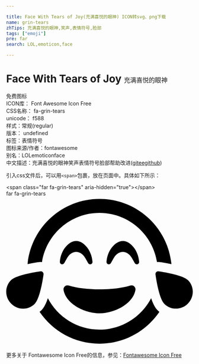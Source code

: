 ```yaml
---

title: Face With Tears of Joy(充满喜悦的眼神) ICON转svg、png下载
name: grin-tears
zhTips: 充满喜悦的眼神,笑声,表情符号,脸部
tags: ["emoji"]
pre: far
search: LOL,emoticon,face

---
```


# Face With Tears of Joy  <small style="font-size: 60%;font-weight: 100">充满喜悦的眼神</small>


<div class="detail-page">
<p>
<span><span class="badge-success badge">免费图标</span> </span>
<br/>
<span>
ICON库：
<span class="badge-secondary badge">Font Awesome Icon Free</span> 
</span>
<br/>
<span>
CSS名称：
<span class="badge-secondary badge">fa-grin-tears</span> 
</span>
<br/>
<span>
unicode：
<span class="badge-secondary badge">f588</span> 
<copy-btn content='f588' btn-title=""></copy-btn>
<copy-btn :content='String.fromCodePoint(parseInt("f588", 16))' btn-title="复制U"></copy-btn>
</span><br/><span>样式：<span class="badge-light badge">常规(regular)</span></span>
<br/>
<span>
版本：
<span class="badge-secondary badge">undefined</span> 
</span><br/><span>标签：<span class="badge-light badge"><router-link to="/tags/emoji.html">表情符号</router-link></span></span>
<br/>
<span>图标来源/作者：<span class="badge-light badge">fontawesome</span></span> 
<br/>
<span>别名：<span class="badge-light badge">LOL</span><span class="badge-light badge">emoticon</span><span class="badge-light badge">face</span></span><br/><span class="zh-detail">中文描述：<span class="badge-primary badge">充满喜悦的眼神</span><span class="badge-primary badge">笑声</span><span class="badge-primary badge">表情符号</span><span class="badge-primary badge">脸部</span><span class="help-link"><span>帮助改进</span>(<a href="https://gitee.com/liuwave/icon-helper/edit/master/json/fontawesome/regular/grin-tears.json" target="_blank" rel="noopener noreferrer">gitee</a><a href="https://github.com/liuwave/icon-helper/edit/master/json/fontawesome/regular/grin-tears.json" target="_blank" rel="noopener noreferrer">github</a></span>)</span><br/>
</p>
</div>
<div class="alert alert-dark">
  <i class="far fa-grin-tears fa-xs"></i>
  <i class="far fa-grin-tears fa-sm"></i>
  <i class="far fa-grin-tears fa-lg"></i>
  <i class="far fa-grin-tears fa-2x"></i>
  <i class="far fa-grin-tears fa-3x"></i>
  <i class="far fa-grin-tears fa-5x"></i>
  <i class="far fa-grin-tears fa-7x"></i>
</div>
<div>
  <p>引入css文件后，可以用<code>&lt;span&gt;</code>包裹，放在页面中。具体如下所示：    
  </p>
  <div class="alert alert-primary" style="font-size: 14px">
    &lt;span class="far fa-grin-tears" aria-hidden="true"&gt;&lt;/span&gt;
    <copy-btn content='<span class="far fa-grin-tears" aria-hidden="true"></span>'></copy-btn>
  </div>
  <div class="alert alert-secondary">
    <i class="far fa-grin-tears"
    style="font-size: 24px"
    aria-hidden="true"></i> far fa-grin-tears
    <copy-btn content="far fa-grin-tears" btn-title="复制图标名称"></copy-btn>
  </div>
</div>
<div id="svg" class="svg-wrap">
<svg xmlns="http://www.w3.org/2000/svg" viewBox="0 0 640 512"><path d="M117.1 256.1c-25.8 3.7-84 13.7-100.9 30.6-21.9 21.9-21.5 57.9.9 80.3s58.3 22.8 80.3.9C114.3 351 124.3 292.8 128 267c.8-6.4-4.6-11.8-10.9-10.9zm506.7 30.6c-16.9-16.9-75.1-26.9-100.9-30.6-6.3-.9-11.7 4.5-10.8 10.8 3.7 25.8 13.7 84 30.6 100.9 21.9 21.9 57.9 21.5 80.3-.9 22.3-22.3 22.7-58.3.8-80.2zm-126.6 61.7C463.8 412.3 396.9 456 320 456c-76.9 0-143.8-43.7-177.2-107.6-12.5 37.4-25.2 43.9-28.3 46.5C159.1 460.7 234.5 504 320 504s160.9-43.3 205.5-109.1c-3.2-2.7-15.9-9.2-28.3-46.5zM122.7 224.5C137.9 129.2 220.5 56 320 56c99.5 0 182.1 73.2 197.3 168.5 2.1-.2 5.2-2.4 49.5 7C554.4 106 448.7 8 320 8S85.6 106 73.2 231.4c44.5-9.4 47.1-7.2 49.5-6.9zM320 400c51.9 0 115.3-32.9 123.3-80 1.7-9.9-7.7-18.5-17.7-15.3-25.9 8.3-64.4 13.1-105.6 13.1s-79.6-4.8-105.6-13.1c-9.8-3.1-19.4 5.3-17.7 15.3 8 47.1 71.4 80 123.3 80zm130.3-168.3c3.6-1.1 6-4.5 5.7-8.3-3.3-42.1-32.2-71.4-56-71.4s-52.7 29.3-56 71.4c-.3 3.7 2.1 7.2 5.7 8.3 3.5 1.1 7.4-.5 9.3-3.7l9.5-17c7.7-13.7 19.2-21.6 31.5-21.6s23.8 7.9 31.5 21.6l9.5 17c2.1 3.6 6.2 4.6 9.3 3.7zM240 189.4c12.3 0 23.8 7.9 31.5 21.6l9.5 17c2.1 3.7 6.2 4.7 9.3 3.7 3.6-1.1 6-4.5 5.7-8.3-3.3-42.1-32.2-71.4-56-71.4s-52.7 29.3-56 71.4c-.3 3.7 2.1 7.2 5.7 8.3 3.5 1.1 7.4-.5 9.3-3.7l9.5-17c7.7-13.8 19.2-21.6 31.5-21.6z"/></svg>
</div>
<detail full-name='fa-grin-tears'></detail>
    
<div><p>更多关于  Fontawesome Icon Free的信息，参见：<a target="_blank" href="https://iconhelper.cn/fontawesome.html">Fontawesome Icon Free</a>
</p></div>
